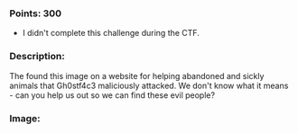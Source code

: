 ### Points: 300
  - I didn't complete this challenge during the CTF.

### Description:

The found this image on a website for helping abandoned and sickly animals that Gh0stf4c3 maliciously attacked. We don't know what it means - can you help us out so we can find these evil people?

### Image:
